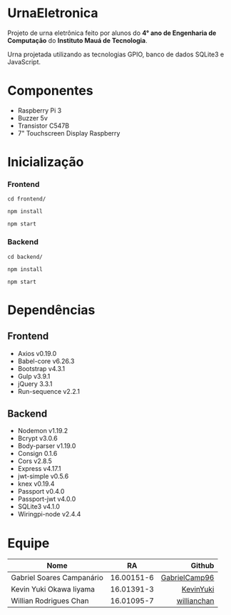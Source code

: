 # UrnaEletronica
Projeto de urna eletrônica feito por alunos do **4° ano de Engenharia de Computação** do **Instituto Mauá de Tecnologia**.

Urna projetada utilizando as tecnologias GPIO, banco de dados SQLite3 e JavaScript.

# Componentes
* Raspberry Pi 3
* Buzzer 5v
* Transistor C547B
* 7" Touchscreen Display Raspberry

# Inicialização

### Frontend 
```cd frontend/``` 

```npm install```

```npm start```

### Backend
```cd backend/```

```npm install```

```npm start```

# Dependências
## Frontend
* Axios v0.19.0
* Babel-core v6.26.3
* Bootstrap v4.3.1
* Gulp v3.9.1
* jQuery 3.3.1
* Run-sequence v2.2.1

## Backend
* Nodemon v1.19.2
* Bcrypt v3.0.6
* Body-parser v1.19.0
* Consign 0.1.6
* Cors v2.8.5
* Express v4.17.1
* jwt-simple v0.5.6
* knex v0.19.4
* Passport v0.4.0
* Passport-jwt v4.0.0
* SQLite3 v4.1.0
* Wiringpi-node v2.4.4

# Equipe
| Nome        | RA           | Github  |
| ------------- |:-------------:| -----:|
| Gabriel Soares Campanário      | 16.00151-6 |[GabrielCamp96](https://www.github.com/GabrielCamp96) |
| Kevin Yuki Okawa Iiyama      | 16.01391-3 |   [KevinYuki](https://www.github.com/KevinYuki) |
| Willian Rodrigues Chan | 16.01095-7      |    [willianchan](https://www.github.com/willianchan) |
